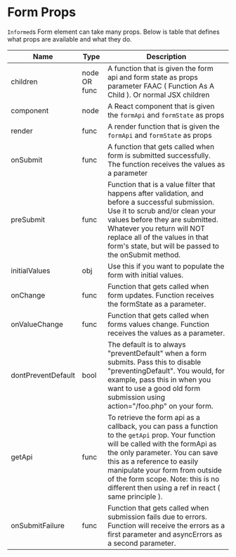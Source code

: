 # Form Props

`Informed`s Form element can take many props. Below is table that defines what
props are available and what they do.

| Name           | Type          | Description                                   |
|----------------|---------------|-----------------------------------------------|
| children       | node OR func  | A function that is given the form api and form state as props parameter FAAC ( Function As A Child ). Or normal JSX children |
| component      | node          | A React component that is given the `formApi` and `formState` as props |
| render         | func          | A render function that is given the `formApi` and `formState` as props |
| onSubmit       | func          | A function that gets called when form is submitted successfully. The function receives the values as a parameter |
| preSubmit      | func          | Function that is a value filter that happens after validation, and before a successful submission. Use it to scrub and/or clean your values before they are submitted. Whatever you return will NOT replace all of the values in that form's state, but will be passed to the onSubmit method. |
| initialValues   | obj          | Use this if you want to populate the form with initial values. |
| onChange        | func          | Function that gets called when form updates. Function receives the formState as a parameter.  |
| onValueChange   | func          | Function that gets called when forms values change. Function receives the values as a parameter.  |
| dontPreventDefault | bool       | The default is to always "preventDefault" when a form submits. Pass this to disable "preventingDefault". You would, for example, pass this in when you want to use a good old form submission using action="/foo.php" on your form. |
| getApi         | func          | To retrieve the form api as a callback, you can pass a function to the `getApi` prop. Your function will be called with the formApi as the only parameter. You can save this as a reference to easily manipulate your form from outside of the form scope. Note: this is no different then using a ref in react ( same principle ). |
| onSubmitFailure         | func          | Function that gets called when submission fails due to errors. Function will receive the errors as a first parameter and asyncErrors as a second parameter. |
